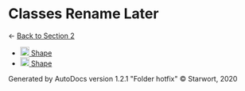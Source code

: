 <style>img{height:18px;margin-bottom:-3px}</style>
# Classes Rename Later

← [Back to Section 2](..)

- [![PY file](https://img.icons8.com/windows/512/4a90e2/py.png) Shape](shape.py)
- [![SPLW file](https://starwort.github.io/computer-science/icon-splw.png) Shape](shape.splw)

Generated by AutoDocs version 1.2.1 "Folder hotfix" © Starwort, 2020
